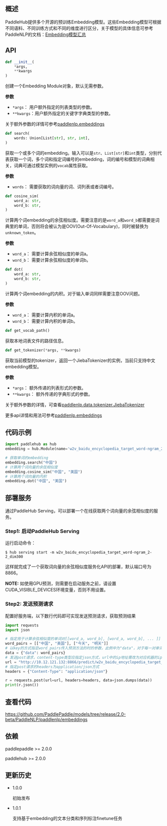 ## 概述
PaddleHub提供多个开源的预训练Embedding模型。这些Embedding模型可根据不同语料、不同训练方式和不同的维度进行区分，关于模型的具体信息可参考PaddleNLP的文档：[Embedding模型汇总](https://github.com/PaddlePaddle/models/blob/release/2.0-beta/PaddleNLP/docs/embeddings.md)

## API

```python
def __init__(
    *args,
    **kwargs
)
```

创建一个Embedding Module对象，默认无需参数。

**参数**
* `*args`： 用户额外指定的列表类型的参数。
* `**kwargs`：用户额外指定的关键字字典类型的参数。

关于额外参数的详情可参考[paddlenlp.embeddings](https://github.com/PaddlePaddle/models/tree/release/2.0-beta/PaddleNLP/paddlenlp/embeddings)


```python
def search(
    words: Union[List[str], str, int],
)
```

获取一个或多个词的embedding。输入可以是`str`、`List[str]`和`int`类型，分别代表获取一个词，多个词和指定词编号的embedding，词的编号和模型的词典相关，词典可通过模型实例的`vocab`属性获取。

**参数**
* `words`： 需要获取的词向量的词、词列表或者词编号。


```python
def cosine_sim(
    word_a: str,
    word_b: str,
)
```
计算两个词embedding的余弦相似度。需要注意的是`word_a`和`word_b`都需要是词典里的单词，否则将会被认为是OOV(Out-Of-Vocabulary)，同时被替换为`unknown_token`。

**参数**
* `word_a`： 需要计算余弦相似度的单词a。
* `word_b`： 需要计算余弦相似度的单词b。


```python
def dot(
    word_a: str,
    word_b: str,
)
```
计算两个词embedding的内积。对于输入单词同样需要注意OOV问题。

**参数**
* `word_a`： 需要计算内积的单词a。
* `word_b`： 需要计算内积的单词b。


```python
def get_vocab_path()
```
获取本地词表文件的路径信息。


```python
def get_tokenizer(*args, **kwargs)
```
获取当前模型的tokenizer，返回一个JiebaTokenizer的实例，当前只支持中文embedding模型。

**参数**
* `*args`： 额外传递的列表形式的参数。
* `**kwargs`： 额外传递的字典形式的参数。

关于额外参数的详情，可查看[paddlenlp.data.tokenizer.JiebaTokenizer](https://github.com/PaddlePaddle/models/blob/develop/PaddleNLP/paddlenlp/data/tokenizer.py)


更多api详情和用法可参考[paddlenlp.embeddings](https://github.com/PaddlePaddle/models/tree/release/2.0-beta/PaddleNLP/paddlenlp/embeddings)

## 代码示例

```python
import paddlehub as hub
embedding = hub.Module(name='w2v_baidu_encyclopedia_target_word-ngram_2-2_dim300')

# 获取单词的embedding
embedding.search("中国")
# 计算两个词向量的余弦相似度
embedding.cosine_sim("中国", "美国")
# 计算两个词向量的内积
embedding.dot("中国", "美国")
```

## 部署服务

通过PaddleHub Serving，可以部署一个在线获取两个词向量的余弦相似度的服务。

### Step1: 启动PaddleHub Serving

运行启动命令：

```shell
$ hub serving start -m w2v_baidu_encyclopedia_target_word-ngram_2-2_dim300
```

这样就完成了一个获取词向量的余弦相似度服务化API的部署，默认端口号为8866。

**NOTE:** 如使用GPU预测，则需要在启动服务之前，请设置CUDA_VISIBLE_DEVICES环境变量，否则不用设置。

### Step2: 发送预测请求

配置好服务端，以下数行代码即可实现发送预测请求，获取预测结果

```python
import requests
import json

# 指定用于计算余弦相似度的单词对[[word_a, word_b], [word_a, word_b], ... ]]
word_pairs = [["中国", "美国"], ["今天", "明天"]]
# 以key的方式指定word_pairs传入预测方法的时的参数，此例中为"data"，对于每一对单词，调用cosine_sim进行余弦相似度的计算
data = {"data": word_pairs}
# 发送post请求，content-type类型应指定json方式，url中的ip地址需改为对应机器的ip
url = "http://10.12.121.132:8866/predict/w2v_baidu_encyclopedia_target_word-ngram_2-2_dim300"
# 指定post请求的headers为application/json方式
headers = {"Content-Type": "application/json"}

r = requests.post(url=url, headers=headers, data=json.dumps(data))
print(r.json())
```

## 查看代码

https://github.com/PaddlePaddle/models/tree/release/2.0-beta/PaddleNLP/paddlenlp/embeddings

## 依赖

paddlepaddle >= 2.0.0

paddlehub >= 2.0.0

## 更新历史

* 1.0.0

  初始发布

* 1.0.1

  支持基于embedding的文本分类和序列标注finetune任务
